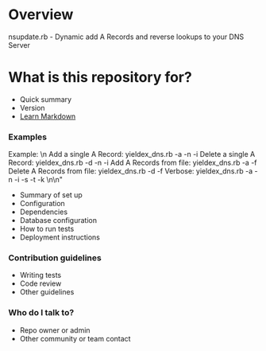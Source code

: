 # Overview

nsupdate.rb - Dynamic add A Records and reverse lookups to your DNS Server

# What is this repository for? 

* Quick summary
* Version
* [Learn Markdown](https://bitbucket.org/tutorials/markdowndemo)

### Examples ###
Example: \n
    Add a single A Record:    yieldex_dns.rb -a -n <hostname> -i <ipaddress>
    Delete a single A Record: yieldex_dns.rb -d -n <hostname> -i <ipaddress>
    Add A Records from file:    yieldex_dns.rb -a -f <filename>
    Delete A Records from file: yieldex_dns.rb -d -f <filename>
    Verbose:            yieldex_dns.rb -a -n <hostname> -i <ipaddress> -s <dnsserver> -t <ttl> -k <keylocation> \n\n"


* Summary of set up
* Configuration
* Dependencies
* Database configuration
* How to run tests
* Deployment instructions

### Contribution guidelines ###

* Writing tests
* Code review
* Other guidelines

### Who do I talk to? ###

* Repo owner or admin
* Other community or team contact
